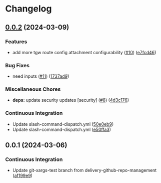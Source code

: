 # Changelog

## [0.0.2](https://github.com/defenseunicorns/terraform-aws-transit-gateway/compare/v0.0.1...v0.0.2) (2024-03-09)


### Features

* add more tgw route config attachment configurability ([#10](https://github.com/defenseunicorns/terraform-aws-transit-gateway/issues/10)) ([e7fcd46](https://github.com/defenseunicorns/terraform-aws-transit-gateway/commit/e7fcd46d5af15542d82bd41cd252a0c7240eb3ec))


### Bug Fixes

* need inputs ([#11](https://github.com/defenseunicorns/terraform-aws-transit-gateway/issues/11)) ([1737ad9](https://github.com/defenseunicorns/terraform-aws-transit-gateway/commit/1737ad91cd13e05f60fcf5395c34fcadfa1d3f6c))


### Miscellaneous Chores

* **deps:** update security updates [security] ([#8](https://github.com/defenseunicorns/terraform-aws-transit-gateway/issues/8)) ([4d3c176](https://github.com/defenseunicorns/terraform-aws-transit-gateway/commit/4d3c17636405bf5001129abdd135f30a5d4748d8))


### Continuous Integration

* Update slash-command-dispatch.yml ([50e0eb9](https://github.com/defenseunicorns/terraform-aws-transit-gateway/commit/50e0eb9ee26b0f7079b05095d32ae71acea34e7c))
* Update slash-command-dispatch.yml ([e50ffa3](https://github.com/defenseunicorns/terraform-aws-transit-gateway/commit/e50ffa3633ff8d2f70b24750e5f55d2184bc989f))

## 0.0.1 (2024-03-06)


### Continuous Integration

* Update git-xargs-test branch from delivery-github-repo-management ([af199e9](https://github.com/defenseunicorns/terraform-aws-transit-gateway/commit/af199e9dba32073e4933544c84c7466c0d7f244d))
